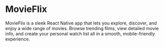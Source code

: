 # MovieFlix
MovieFlix is a sleek React Native app that lets you explore, discover, and enjoy a wide range of movies. Browse trending films, view detailed movie info, and create your personal watch list  all in a smooth, mobile-friendly experience.
